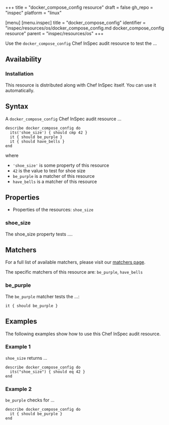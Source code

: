 +++
title = "docker_compose_config resource"
draft = false
gh_repo = "inspec"
platform = "linux"

[menu]
  [menu.inspec]
    title = "docker_compose_config"
    identifier = "inspec/resources/os/docker_compose_config.md docker_compose_config resource"
    parent = "inspec/resources/os"
+++

Use the `docker_compose_config` Chef InSpec audit resource to test the ...


## Availability

### Installation

This resource is distributed along with Chef InSpec itself. You can use it automatically.

## Syntax

A `docker_compose_config` Chef InSpec audit resource ...

    describe docker_compose_config do
      its('shoe_size') { should cmp 42 }
      it { should be_purple }
      it { should have_bells }
    end
where

- `'shoe_size'` is some property of this resource
- `42` is the value to test for shoe size
- `be_purple` is a matcher of this resource
- `have_bells` is a matcher of this resource

## Properties

- Properties of the resources: `shoe_size`

### shoe_size

The shoe_size property tests ....

## Matchers

For a full list of available matchers, please visit our [matchers page](https://docs.chef.io/inspec/matchers/).

The specific matchers of this resource are: `be_purple`, `have_bells`

### be_purple

The `be_purple` matcher tests the ...:

    it { should be_purple }

## Examples
The following examples show how to use this Chef InSpec audit resource.

### Example 1

`shoe_size` returns ...

    describe docker_compose_config do
      its("shoe_size") { should eq 42 }
    end

### Example 2

`be_purple` checks for ...

    describe docker_compose_config do
      it { should be_purple }
    end

